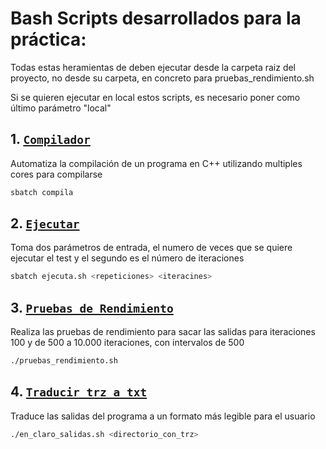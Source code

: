 # Bash Scripts desarrollados para la práctica:

Todas estas heramientas de deben ejecutar desde la carpeta raiz del proyecto, no desde su carpeta, en concreto para pruebas_rendimiento.sh

Si se quieren ejecutar en local estos scripts, es necesario poner como último parámetro "local"

## 1. [**`Compilador`**](compila.sh)
Automatiza la compilación de un programa en C++ utilizando multiples cores para compilarse
```bash
sbatch compila
```

## 2. [**`Ejecutar`**](ejecuta.sh)
Toma dos parámetros de entrada, el numero de veces que se quiere ejecutar el test y el segundo es el número de iteraciones
```bash
sbatch ejecuta.sh <repeticiones> <iteracines>
```

## 3. [**`Pruebas de Rendimiento`**](pruebas_rendimiento.sh)
Realiza las pruebas de rendimiento para sacar las salidas para iteraciones 100 y de 500 a 10.000 iteraciones, con intervalos de 500
```bash
./pruebas_rendimiento.sh
```

## 4. [**`Traducir trz a txt`**](en_claro_salidas.sh)
Traduce las salidas del programa a un formato más legible para el usuario
```bash
./en_claro_salidas.sh <directorio_con_trz> 
```